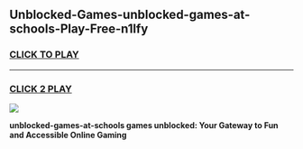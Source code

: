 
## Unblocked-Games-unblocked-games-at-schools-Play-Free-n1lfy
<h3>
<a href="https://premium76.site?title=unblocked-games-at-schools&ref=10A">CLICK TO PLAY</a></h3>
<hr>

<h3>
<a href="https://premium76.site?title=unblocked-games-at-schools&ref=10A">CLICK 2 PLAY</a>
  
</h3>

<a href="https://premium76.site?title=unblocked-games-at-schools&ref=10A"><img src="https://clearcache.store/games.png"></a>


**unblocked-games-at-schools games unblocked: Your Gateway to Fun and Accessible Online Gaming**

